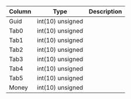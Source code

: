 
Column | Type | Description
--- | --- | ---
Guid | int(10) unsigned | 
Tab0 | int(10) unsigned | 
Tab1 | int(10) unsigned | 
Tab2 | int(10) unsigned | 
Tab3 | int(10) unsigned | 
Tab4 | int(10) unsigned | 
Tab5 | int(10) unsigned | 
Money | int(10) unsigned | 
